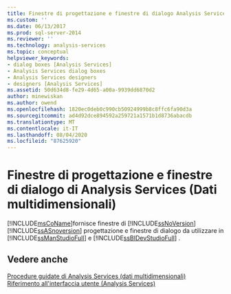 ```yaml
---
title: Finestre di progettazione e finestre di dialogo Analysis Services (dati multidimensionali) | Microsoft Docs
ms.custom: ''
ms.date: 06/13/2017
ms.prod: sql-server-2014
ms.reviewer: ''
ms.technology: analysis-services
ms.topic: conceptual
helpviewer_keywords:
- dialog boxes [Analysis Services]
- Analysis Services dialog boxes
- Analysis Services designers
- designers [Analysis Services]
ms.assetid: 50d634d8-fe29-4d65-a00a-9939dd6870d2
author: minewiskan
ms.author: owend
ms.openlocfilehash: 1820ec0deb0c990cb50924999b8c8ffc6fa90d3a
ms.sourcegitcommit: ad4d92dce894592a259721a1571b1d8736abacdb
ms.translationtype: MT
ms.contentlocale: it-IT
ms.lasthandoff: 08/04/2020
ms.locfileid: "87625920"
---
```

# <a name="analysis-services-designers-and-dialog-boxes-multidimensional-data"></a>Finestre di progettazione e finestre di dialogo di Analysis Services (Dati multidimensionali)
  [!INCLUDE[msCoName](../includes/msconame-md.md)]fornisce finestre di [!INCLUDE[ssNoVersion](../includes/ssnoversion-md.md)] [!INCLUDE[ssASnoversion](../includes/ssasnoversion-md.md)] progettazione e finestre di dialogo da utilizzare in [!INCLUDE[ssManStudioFull](../includes/ssmanstudiofull-md.md)] e [!INCLUDE[ssBIDevStudioFull](../includes/ssbidevstudiofull-md.md)] .  
  
## <a name="see-also"></a>Vedere anche  
 [Procedure guidate di Analysis Services &#40;dati multidimensionali&#41;](analysis-services-wizards-multidimensional-data.md)   
 [Riferimento all'interfaccia utente &#40;Analysis Services&#41;](user-interface-reference-analysis-services.md)  
  
  
